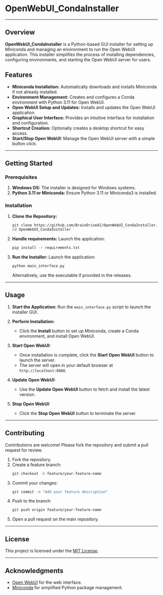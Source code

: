 # OpenWebUI_CondaInstaller

---

## Overview

**OpenWebUI_CondaInstaller** is a Python-based GUI installer for setting up Miniconda and managing an environment to run the Open WebUI application. This installer simplifies the process of installing dependencies, configuring environments, and starting the Open WebUI server for users.

## Features

- **Miniconda Installation:** Automatically downloads and installs Miniconda if not already installed.
- **Environment Management:** Creates and configures a Conda environment with Python 3.11 for Open WebUI.
- **Open WebUI Setup and Updates:** Installs and updates the Open WebUI application.
- **Graphical User Interface:** Provides an intuitive interface for installation and configuration.
- **Shortcut Creation:** Optionally creates a desktop shortcut for easy access.
- **Start/Stop Open WebUI:** Manage the Open WebUI server with a simple button click.

---

## Getting Started

### Prerequisites

1. **Windows OS:** The installer is designed for Windows systems.
2. **Python 3.11 or Miniconda:** Ensure Python 3.11 or Miniconda3 is installed.

### Installation

1. **Clone the Repository:**
   ```bash
   git clone https://github.com/BrainDriveAI/OpenWebUI_CondaInstaller.git
   cd OpenWebUI_CondaInstaller
   ```

3. **Handle requirements:**
   Launch the application:
   ```bash
   pip install -r requirements.txt
   ```


2. **Run the Installer:**
   Launch the application:
   ```bash
   python main_interface.py
   ```
   Alternatively, use the executable if provided in the releases.

---

## Usage

1. **Start the Application:**
   Run the `main_interface.py` script to launch the installer GUI.

2. **Perform Installation:**
   - Click the **Install** button to set up Miniconda, create a Conda environment, and install Open WebUI.

3. **Start Open WebUI:**
   - Once installation is complete, click the **Start Open WebUI** button to launch the server.
   - The server will open in your default browser at `http://localhost:8080`.

4. **Update Open WebUI:**
   - Use the **Update Open WebUI** button to fetch and install the latest version.

5. **Stop Open WebUI:**
   - Click the **Stop Open WebUI** button to terminate the server.

---


## Contributing

Contributions are welcome! Please fork the repository and submit a pull request for review.

1. Fork the repository.
2. Create a feature branch:
   ```bash
   git checkout -b feature/your-feature-name
   ```
3. Commit your changes:
   ```bash
   git commit -m "Add your feature description"
   ```
4. Push to the branch:
   ```bash
   git push origin feature/your-feature-name
   ```
5. Open a pull request on the main repository.

---

## License

This project is licensed under the [MIT License](https://github.com/BrainDriveAI/OpenWebUI_CondaInstaller/blob/main/LICENSE).

---

## Acknowledgments

- [Open WebUI](https://github.com/open-webui/open-webui) for the web interface.
- [Miniconda](https://docs.conda.io/en/latest/miniconda.html) for simplified Python package management.

